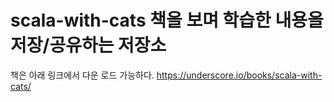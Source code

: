 # scala-with-cats 책을 보며 학습한 내용을 저장/공유하는 저장소

책은 아래 링크에서 다운 로드 가능하다.
https://underscore.io/books/scala-with-cats/
